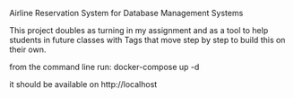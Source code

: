 Airline Reservation System for Database Management Systems

This project doubles as turning in my assignment and as a tool to help students in future classes with Tags that move step by step to build this on their own.

from the command line run:
docker-compose up -d

it should be available on http://localhost
